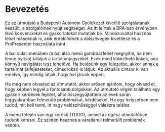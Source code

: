 # Bevezetés

Ez az útmutató a Budapesti Autonóm Gyülekezet kivetítő szolgálatának készült, a szolgálóinak nyújt segítséget. Az itt leírtak a BPA-ban érvényben lévő konvenciókat és gyakorlatokat mutatják be. Mindazonáltal hasznos lehet másoknak is, akik érdeklődnek a dalszövegek kivetítése és a ProPresenter használata iránt.

A bal oldali menüben (a bal alsó menü gombbal lehet megnyitni, ha nem lenne nyitva) találjuk a tartalomjegyzéket. Ezek mind klikkelhető linkek, ami könnyű navigálást tesz lehetővé. Ha belépünk egy fejezetbe, akkor annak a tartalmát (alfejezeteket, címsorokat) is látjuk. Az aktuális címsor ki van emelve, így mindig látjuk, hogy hol járunk éppen.

Ha még nem olvastad az útmutatót, akkor erősen ajánlom, hogy olvasd el, hogy képben legyél a fontosabb dolgokkal. Az útmutató végén található egy gyakori kérdések fejezet, ahol összegyűjtöttem az évek során leggyakrabban felmerülő problémákat, kérdéseket. Ha egy helyzetben nem tudod, mit kell tenni, itt nagy valószínűséggel válaszra találsz.

A menü tetején van egy kereső (TODO), amivel az egész útmutatóban tudunk keresni. Ez szintén hasznos a váratlanul felmerülő problémák esetén.
